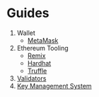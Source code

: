 <!--
order: false
parent:
  order: 5
-->

# Guides

1. Wallet
    * [MetaMask](wallet/metamask.md)
2. Ethereum Tooling
    * [Remix](./tools/remix.md)
    * [Hardhat](./tools/hardhat.md)
    * [Truffle](./tools/truffle.md)
3. [Validators](./validators/overview.md)
4. [Key Management System](./kms/kms.md)
